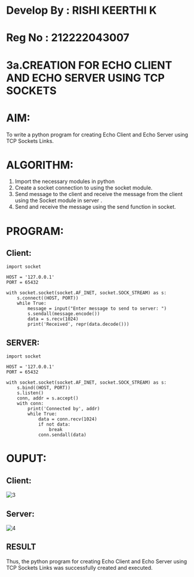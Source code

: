 # Develop By : RISHI KEERTHI K
# Reg No : 212222043007
# 3a.CREATION FOR ECHO CLIENT AND ECHO SERVER USING TCP SOCKETS
# AIM:
To write a python program for creating Echo Client and Echo Server using TCP
Sockets Links.
# ALGORITHM:
1. Import the necessary modules in python
2. Create a socket connection to using the socket module.
3. Send message to the client and receive the message from the client using the Socket module in
 server .
4. Send and receive the message using the send function in socket.
# PROGRAM:
## Client:
```
import socket

HOST = '127.0.0.1'  
PORT = 65432        

with socket.socket(socket.AF_INET, socket.SOCK_STREAM) as s:
    s.connect((HOST, PORT))
    while True:
        message = input("Enter message to send to server: ")
        s.sendall(message.encode())
        data = s.recv(1024)
        print('Received', repr(data.decode()))
```
## SERVER:
```
import socket

HOST = '127.0.0.1'  
PORT = 65432       

with socket.socket(socket.AF_INET, socket.SOCK_STREAM) as s:
    s.bind((HOST, PORT))
    s.listen()
    conn, addr = s.accept()
    with conn:
        print('Connected by', addr)
        while True:
            data = conn.recv(1024)
            if not data:
                break
            conn.sendall(data)
```
# OUPUT:
## Client:
![3](https://github.com/Rajkiran276/3a.Sockets_Creation_for_Echo_Client_and_Echo_Server/assets/147471453/2edaaa7f-ac70-4bbb-817e-a12d5e23b07d)


## Server:
![4](https://github.com/Rajkiran276/3a.Sockets_Creation_for_Echo_Client_and_Echo_Server/assets/147471453/445db60a-a7d2-4fab-9801-58247237ab29)

## RESULT
Thus, the python program for creating Echo Client and Echo Server using TCP Sockets Links 
was successfully created and executed.
